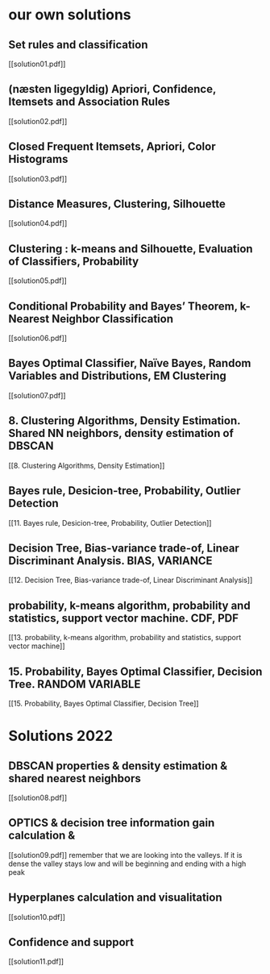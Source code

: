 # our own solutions
## Set rules and classification
[[solution01.pdf]]

## (næsten ligegyldig) Apriori, Confidence, Itemsets and Association Rules
[[solution02.pdf]]

## Closed Frequent Itemsets, Apriori, Color Histograms
[[solution03.pdf]]

## Distance Measures, Clustering, Silhouette
[[solution04.pdf]]

## Clustering : k-means and Silhouette, Evaluation of Classifiers, Probability
[[solution05.pdf]]

## Conditional Probability and Bayes’ Theorem, k-Nearest Neighbor Classification
[[solution06.pdf]]

## Bayes Optimal Classifier, Naïve Bayes, Random Variables and Distributions, EM Clustering
[[solution07.pdf]]

## 8. Clustering Algorithms, Density Estimation. Shared NN neighbors, density estimation of DBSCAN
[[8. Clustering Algorithms, Density Estimation]]


## Bayes rule, Desicion-tree, Probability, Outlier Detection
[[11. Bayes rule, Desicion-tree, Probability, Outlier Detection]]

## Decision Tree, Bias-variance trade-of, Linear Discriminant Analysis. BIAS, VARIANCE
[[12. Decision Tree, Bias-variance trade-of, Linear Discriminant Analysis]]

## probability, k-means algorithm, probability and statistics, support vector machine. CDF, PDF
[[13. probability, k-means algorithm, probability and statistics, support vector machine]]

## 15. Probability, Bayes Optimal Classifier, Decision Tree. RANDOM VARIABLE
[[15. Probability, Bayes Optimal Classifier, Decision Tree]]

# Solutions 2022
## DBSCAN properties & density estimation & shared nearest neighbors
[[solution08.pdf]]

## OPTICS & decision tree information gain calculation & 
[[solution09.pdf]]
remember that we are looking into the valleys. If it is dense the valley stays low and will be beginning and ending with a high peak

## Hyperplanes calculation and visualitation
[[solution10.pdf]]

## Confidence and support
[[solution11.pdf]]